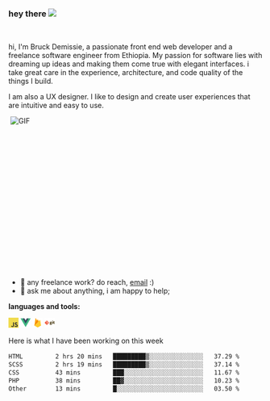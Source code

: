 ### hey there <img src="https://media.giphy.com/media/hvRJCLFzcasrR4ia7z/giphy.gif" width="25px">       

<br />

hi, I'm Bruck Demissie, a passionate  front end  web developer and a freelance software engineer from Ethiopia. My passion for software lies with dreaming up ideas and making them come true with elegant interfaces. i take great care in the experience, architecture, and code quality of the things I build.

I am also a UX designer. I like to design and create user experiences that are intuitive and easy to use.


  <img align="right" alt="GIF" src="https://github.com/abhisheknaiidu/abhisheknaiidu/blob/master/code.gif?raw=true" width="500" height="320" />
  
- 💼 any freelance work? do reach, [email](mailto:brucktafesse25@gmail.com) :)
- 💬 ask me about anything, i am happy to help;

**languages and tools:**  

<code><img height="20" src="https://raw.githubusercontent.com/github/explore/80688e429a7d4ef2fca1e82350fe8e3517d3494d/topics/javascript/javascript.png"></code>
<code><img height="20" src="https://raw.githubusercontent.com/github/explore/80688e429a7d4ef2fca1e82350fe8e3517d3494d/topics/vue/vue.png"></code>
<code><img height="20" src="https://raw.githubusercontent.com/github/explore/80688e429a7d4ef2fca1e82350fe8e3517d3494d/topics/firebase/firebase.png"></code>
<code><img height="20" src="https://raw.githubusercontent.com/github/explore/80688e429a7d4ef2fca1e82350fe8e3517d3494d/topics/git/git.png"></code>


Here is what I have been working on this week
<!--START_SECTION:waka-->

```text
HTML         2 hrs 20 mins   █████████▒░░░░░░░░░░░░░░░   37.29 %
SCSS         2 hrs 19 mins   █████████▒░░░░░░░░░░░░░░░   37.14 %
CSS          43 mins         ███░░░░░░░░░░░░░░░░░░░░░░   11.67 %
PHP          38 mins         ██▓░░░░░░░░░░░░░░░░░░░░░░   10.23 %
Other        13 mins         █░░░░░░░░░░░░░░░░░░░░░░░░   03.50 %
```

<!--END_SECTION:waka-->
